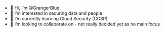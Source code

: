 - 👋 Hi, I’m @GrangerBlue
- 👀 I’m interested in securing data and people
- 🌱 I’m currently learning Cloud Security (CCSP)
- 💞️ I’m looking to collaborate on - not really decided yet as no main focus


<!---
GrangerBlue/GrangerBlue is a ✨ special ✨ repository because its `README.md` (this file) appears on your GitHub profile.
You can click the Preview link to take a look at your changes.
--->
